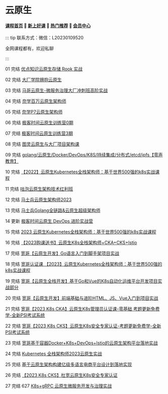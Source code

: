 # 云原生

#### [**课程首页**](../../README.md) 💖 [**新上好课**](./xshk.md) 💖 [**热门推荐**](./rmtj.md) 💖 [**会员中心**](./vip.md)

::: tip
联系方式：微信：L20230109520

全网课程都有，欢迎私聊

 

:::

01 完结 [优点知识云原生存储 Rook 实战](https://youdianzhishi.com/web/course/1025)

02 完结 [大厂学院拥抱云原生](https://www.itdachang.com/)

03 完结 [马哥云原生-微服务治理大厂冲刺班高阶实战](https://ke.qq.com/course/340397)

04 完结 [奈学百万云原生架构师](https://e.naixuejiaoyu.com/detail/term_609691fa9b4e8_1X035N/25)

05 完结 [奈学P7云原生架构师](https://e.naixuejiaoyu.com/detail/term_611f52682bd79_hgSAil/25)

06 完结 [极客时间云原生训练营0期](https://u.geekbang.org/subject/cloudnative)

07 完结 [极客时间云原生训练营3期](https://u.geekbang.org/subject/cloudnative)

08 完结 [图灵云原生与大厂项目架构课](https://ke.qq.com/course/3855334)

09 完结 [golang/云原生/Docker/DevOps/K8S/持续集成/分布式/etcd/ipfs【零声教育】](https://ke.qq.com/course/3384068)

10 完结 [【2022】云原生Kubernetes全栈架构师：基于世界500强的k8s实战课程](https://medu.51cto.com/course/23845.html)

11 完结 [咕泡云原生架构技术红利班](https://ke.gupaoedu.cn/course/vip/1240)

12 完结 [马士兵云原生架构师2023](https://www.mashibing.com/subject/88)

13 完结 [马士兵Golang全链路&云原生超级架构师](https://www.mashibing.com/subject/121)

14 更新 [极客时间云原生 DevOps 进阶实战营](https://u.geekbang.org/subject/cloudnative2nd/1005553?utm_source=time_web&utm_medium=menu&utm_term=timewebmenu)

15 完结 [2023 云原生Kubernetes全栈架构师：基于世界500强的k8s实战课程](https://ke.qq.com/course/2738602)

16 完结 [【2023购课送书】云原生K8s全栈架构师+CKA+CKS+Istio](https://ke.qq.com/course/package/41755)

17 完结 [宽哥【云原生开发】Go语言入门到脚手架项目实战](https://edu.51cto.com/course/33945.html)

18 完结 [宽哥认证课 【2023】云原生Kubernetes全栈架构师：基于世界500强的k8s实战课程](https://edu.51cto.com/course/23845.html)

19 完结 [宽哥【云原生全栈开发】基于Go和Vue的K8s自动化运维平台开发项目实战部分](https://edu.51cto.com/course/33943.html)

20 完结 [宽哥【云原生开发】前端基础与进阶HTML、JS、Vue入门到项目实战](https://edu.51cto.com/course/33944.html)

21 完结 [宽哥【2023 K8s CKA】云原生K8s管理员认证课-零基础 考题更新免费学-全新PSI考试系统](https://edu.51cto.com/course/27103.html)

22 完结 [宽哥【2023 K8s CKS】云原生K8s安全专家认证-考题更新免费学-全新PSI考试系统](https://edu.51cto.com/course/29792.html)

23 完结 [宽哥基于容器Docker+K8s+DevOps+Istio的云原生架构平台落地实战](https://edu.51cto.com/course/30294.html)

24 完结 [Kubernetes 全栈架构师2023云原生实战](https://edu.51cto.com/course/32271.html)

25 完结 [基于云原生架构构建亿级多语言电商平台设计到落地实现](https://edu.51cto.com/topic/5460.html)

26 完结 [【2023 K8s CKS】杜宽云原生K8s安全专家认证](https://edu.51cto.com/course/29792.html)

27 完结 627 [K8s+gRPC 云原生微服务开发与治理实战](https://coding.imooc.com/class/627.html)
